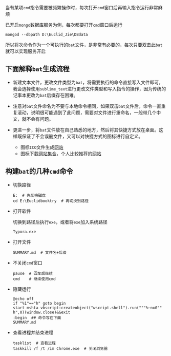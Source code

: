 当有某项`cmd`指令需要被频繁操作时，每次打开`cmd`窗口后再输入指令运行非常麻烦

已开启`mongo`数据库服务为例，每次都要打开`cmd`窗口后运行

```shell
mongod --dbpath D:\Euclid_Jie\DBdata
```

所以将次命令作为一个可执行的`bat`文件，是非常有必要的，每次只要双击此`bat`就可以实现服务开启

## 下面解释`bat`生成流程

- 新建文本文件，更改文件类型为`bat`，将需要执行的命令直接写入文件即可，我会选择使用`sublime_text`进行更改文件类型和写入指令的操作，因为传统的记事本更改为`bat`后缀存在困难。

- 注意对`bat`文件命名为不要与本地命令相同，如果双击`bat`文件后，命令一直重复滚动，说明很可能遇到了此问题，需要对文件进行重命名，一般带几个中文，就不会有问题。
- 更进一步，将`bat`文件放在自己熟悉的地方，然后将其快捷方式放在桌面。这样既保证了不会误删文件，又可以对快捷方式的图标进行自定义。
  - 图标`ICO`文件生成[网站](http://www.ico51.cn/)
  - 图标下载[网站集合](https://zhuanlan.zhihu.com/p/431105940)，个人比较推荐的[网站](https://www.iconfinder.com/search/icons?price=free)

## 构建`bat`的几种`cmd`命令

- 切换路径

  ```shell
  E:  # 先切换磁盘
  cd E:\Euclidbooktry  # 再切换到路径
  ```

- 打开软件

  切换到路径后执行`exe`，或者将`exe`加入系统路径

  ```shell
  Typora.exe
  ```

- 打开文件

  ```shell
  SUMMARY.md  # 文件名+后缀
  ```

- 不关闭`cmd`窗口

  ```shell
  pause  # 回车后继续
  cmd    # 继续使用cmd
  ```

- 隐藏运行

  ```shell
  @echo off
  if "%1"=="h" goto begin
  start mshta vbscript:createobject("wscript.shell").run("""%~nx0"" h",0)(window.close)&&exit
  :begin  ## 命令写在下面
  SUMMARY.md 
  ```

- 查看进程并结束进程

  ```shell
  tasklist  # 查看进程
  taskkill /f /t /im Chrome.exe  # 关闭浏览器
  ```

  
